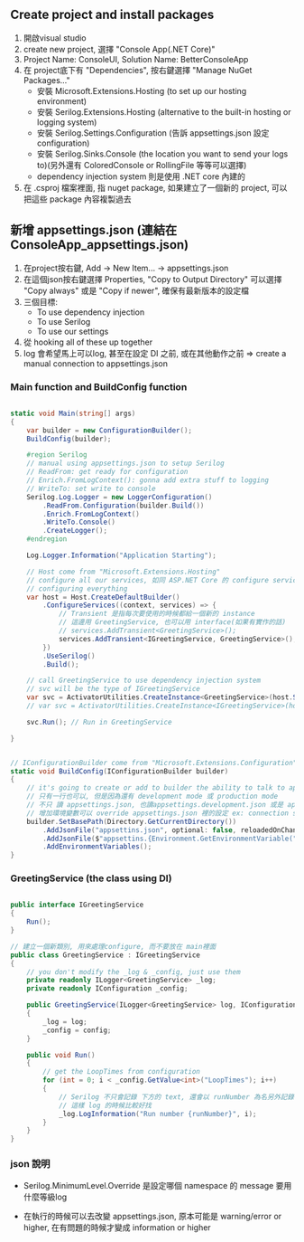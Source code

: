 ## Create project and install packages 

1. 開啟visual studio
2. create new project, 選擇 "Console App(.NET Core)"
3. Project Name: ConsoleUI, Solution Name: BetterConsoleApp
4. 在 project底下有 "Dependencies", 按右鍵選擇 "Manage NuGet Packages..."
    * 安裝 Microsoft.Extensions.Hosting (to set up our hosting environment)
    * 安裝 Serilog.Extensions.Hosting (alternative to the built-in hosting or logging system)
    * 安裝 Serilog.Settings.Configuration (告訴 appsettings.json 設定 configuration)
    * 安裝 Serilog.Sinks.Console (the location you want to send your logs to)(另外還有 ColoredConsole or RollingFile 等等可以選擇)
    * dependency injection system 則是使用 .NET core 內建的
5. 在 .csproj 檔案裡面, <ItemGroup> <PackageReference> 指 nuget package, 如果建立了一個新的 project, 可以把這些 package 內容複製過去

## 新增 appsettings.json (連結在 ConsoleApp_appsettings.json)

1. 在project按右鍵, Add -> New Item... -> appsettings.json
2. 在這個json按右鍵選擇 Properties, "Copy to Output Directory" 可以選擇 "Copy always" 或是 "Copy if newer", 確保有最新版本的設定檔
3. 三個目標: 
    * To use dependency injection
    * To use Serilog
    * To use our settings
4. 從 hooking all of these up together
5. log 會希望馬上可以log, 甚至在設定 DI 之前, 或在其他動作之前
=> create a manual connection to appsettings.json

### Main function and BuildConfig function
```csharp

static void Main(string[] args)
{
    var builder = new ConfigurationBuilder();
    BuildConfig(builder);

    #region Serilog
    // manual using appsettings.json to setup Serilog
    // ReadFrom: get ready for configuration
    // Enrich.FromLogContext(): gonna add extra stuff to logging
    // WriteTo: set write to console
    Serilog.Log.Logger = new LoggerConfiguration()
        .ReadFrom.Configuration(builder.Build())
        .Enrich.FromLogContext()
        .WriteTo.Console()
        .CreateLogger();
    #endregion

    Log.Logger.Information("Application Starting");

    // Host come from "Microsoft.Extensions.Hosting"
    // configure all our services, 如同 ASP.NET Core 的 configure services section
    // configuring everything
    var host = Host.CreateDefaultBuilder()
        .ConfigureServices((context, services) => {
            // Transient 是指每次要使用的時候都給一個新的 instance
            // 這邊用 GreetingService, 也可以用 interface(如果有實作的話)
            // services.AddTransient<GreetingService>();
            services.AddTransient<IGreetingService, GreetingService>();
        })
        .UseSerilog()
        .Build();

    // call GreetingService to use dependency injection system
    // svc will be the type of IGreetingService
    var svc = ActivatorUtilities.CreateInstance<GreetingService>(host.Services);
    // var svc = ActivatorUtilities.CreateInstance<IGreetingService>(host.Services);

    svc.Run(); // Run in GreetingService

}


// IConfigurationBuilder come from "Microsoft.Extensions.Configuration"
static void BuildConfig(IConfigurationBuilder builder)
{
    // it's going to create or add to builder the ability to talk to appsettings.json
    // 只有一行也可以, 但是因為還有 development mode 或 production mode
    // 不只 讀 appsettings.json, 也讀appsettings.development.json 或是 appsettings.production.json, 可以 override appsettings.json
    // 增加環境變數可以 override appsettings.json 裡的設定 ex: connection string
    builder.SetBasePath(Directory.GetCurrentDirectory())
        .AddJsonFile("appsettins.json", optional: false, reloadedOnChange: true)
        .AddJsonFile($"appsettins.{Environment.GetEnvironmentVariable("ASPNETCORE_ENVIRONMENT") ?? "Production"}.json", optional: true)
        .AddEnvironmentVariables();
}

```

### GreetingService (the class using DI)

```csharp

public interface IGreetingService
{
    Run();
}

// 建立一個新類別, 用來處理configure, 而不要放在 main裡面
public class GreetingService : IGreetingService
{
    // you don't modify the _log & _config, just use them
    private readonly ILogger<GreetingService> _log;
    private readonly IConfiguration _config;

    public GreetingService(ILogger<GreetingService> log, IConfiguration config)
    {
        _log = log;
        _config = config;
    }

    public void Run()
    {
        // get the LoopTimes from configuration
        for (int = 0; i < _config.GetValue<int>("LoopTimes"); i++)
        {
            // Serilog 不只會記錄 下方的 text, 還會以 runNumber 為名另外記錄 i 的數值
            // 這樣 log 的時候比較好找
            _log.LogInformation("Run number {runNumber}", i);
        }
    }
}

```

### json 說明

* Serilog.MinimumLevel.Override 是設定哪個 namespace 的 message 要用什麼等級log

* 在執行的時候可以去改變 appsettings.json, 原本可能是 warning/error or higher, 在有問題的時候才變成 information or higher


